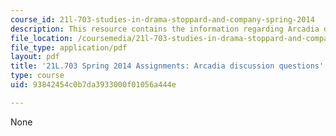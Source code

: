 ```yaml
---
course_id: 21l-703-studies-in-drama-stoppard-and-company-spring-2014
description: This resource contains the information regarding Arcadia discussion questions.
file_location: /coursemedia/21l-703-studies-in-drama-stoppard-and-company-spring-2014/93842454c0b7da3933000f01056a444e_MIT21L_703S14_Arcadia.pdf
file_type: application/pdf
layout: pdf
title: '21L.703 Spring 2014 Assignments: Arcadia discussion questions'
type: course
uid: 93842454c0b7da3933000f01056a444e

---
```

None